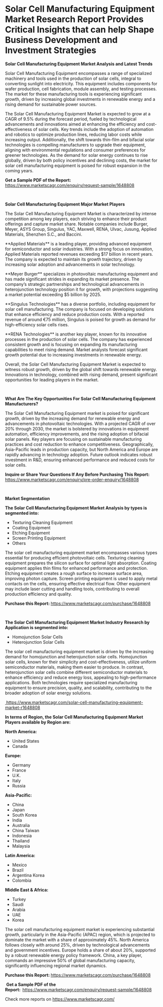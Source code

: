 <p><h1>Solar Cell Manufacturing Equipment Market Research Report Provides Critical Insights that can help Shape Business Development and Investment Strategies</h1></p><p><strong>Solar Cell Manufacturing Equipment Market Analysis and Latest Trends</strong></p>
<p><p>Solar Cell Manufacturing Equipment encompasses a range of specialized machinery and tools used in the production of solar cells, integral to converting sunlight into electricity. This equipment includes components for wafer production, cell fabrication, module assembly, and testing processes. The market for these manufacturing tools is experiencing significant growth, driven by increasing global investments in renewable energy and a rising demand for sustainable power sources.</p><p>The Solar Cell Manufacturing Equipment Market is expected to grow at a CAGR of 9.5% during the forecast period, fueled by technological advancements and innovations aimed at enhancing the efficiency and cost-effectiveness of solar cells. Key trends include the adoption of automation and robotics to optimize production lines, reducing labor costs while increasing output. Additionally, the shift towards thin-film and bifacial solar technologies is compelling manufacturers to upgrade their equipment, aligning with environmental regulations and consumer preferences for greener technologies. As the demand for solar energy continues to rise globally, driven by both policy incentives and declining costs, the market for solar cell manufacturing equipment is poised for robust expansion in the coming years.</p></p>
<p><strong>Get a Sample PDF of the Report:&nbsp;</strong> <a href="https://www.marketscagr.com/enquiry/request-sample/1648808?utm_campaign=2467&utm_medium=2&utm_source=Github&utm_content=ia&utm_term=09042025&utm_id=solar-cell-manufacturing-equipment">https://www.marketscagr.com/enquiry/request-sample/1648808</a></p>
<p>&nbsp;</p>
<p><strong>Solar Cell Manufacturing Equipment Major Market Players</strong></p>
<p><p>The Solar Cell Manufacturing Equipment Market is characterized by intense competition among key players, each striving to enhance their product offerings and capture market share. Notable companies include Burger, Meyer, ASYS Group, Singulus, YAC, Maxwell, RENA, Ulvac, Jusung, Applied Materials, Shenzhen S.C., and Baccini.</p><p>**Applied Materials** is a leading player, providing advanced equipment for semiconductor and solar industries. With a strong focus on innovation, Applied Materials reported revenues exceeding $17 billion in recent years. The company is expected to maintain its growth trajectory, driven by increasing solar adoption and advancements in solar technology.</p><p>**Meyer Burger** specializes in photovoltaic manufacturing equipment and has made significant strides in expanding its market presence. The company’s strategic partnerships and technological advancements in heterojunction technology position it for growth, with projections suggesting a market potential exceeding $5 billion by 2025.</p><p>**Singulus Technologies** has a diverse portfolio, including equipment for solar cell manufacturing. The company is focused on developing solutions that enhance efficiency and reduce production costs. With a reported revenue of around €75 million, Singulus is poised for growth as demand for high-efficiency solar cells rises.</p><p>**RENA Technologies** is another key player, known for its innovative processes in the production of solar cells. The company has experienced consistent growth and is focusing on expanding its manufacturing capabilities to meet rising demand. Market analysts forecast significant growth potential due to increasing investments in renewable energy.</p><p>Overall, the Solar Cell Manufacturing Equipment Market is expected to witness robust growth, driven by the global shift towards renewable energy. Innovations in technology, combined with rising demand, present significant opportunities for leading players in the market.</p></p>
<p>&nbsp;</p>
<p><strong>What Are The Key Opportunities For Solar Cell Manufacturing Equipment Manufacturers?</strong></p>
<p><p>The Solar Cell Manufacturing Equipment market is poised for significant growth, driven by the increasing demand for renewable energy and advancements in photovoltaic technologies. With a projected CAGR of over 20% through 2030, the market is bolstered by innovations in equipment automation, efficiency improvements, and the rising adoption of bifacial solar panels. Key players are focusing on sustainable manufacturing practices and cost reduction to enhance competitiveness. Geographically, Asia-Pacific leads in production capacity, but North America and Europe are rapidly advancing in technology adoption. Future outlook indicates robust investment in R&D, ensuring enhanced performance and reduced costs for solar cells.</p></p>
<p><strong>Inquire or Share Your Questions If Any Before Purchasing This Report:</strong> <a href="https://www.marketscagr.com/enquiry/pre-order-enquiry/1648808?utm_campaign=2467&utm_medium=2&utm_source=Github&utm_content=ia&utm_term=09042025&utm_id=solar-cell-manufacturing-equipment">https://www.marketscagr.com/enquiry/pre-order-enquiry/1648808</a></p>
<p>&nbsp;</p>
<p><strong>Market Segmentation</strong></p>
<p><strong>The Solar Cell Manufacturing Equipment Market Analysis by types is segmented into:</strong></p>
<p><ul><li>Texturing Cleaning Equipment</li><li>Coating Equipment</li><li>Etching Equipment</li><li>Screen Printing Equipment</li><li>Others</li></ul></p>
<p><p>The solar cell manufacturing equipment market encompasses various types essential for producing efficient photovoltaic cells. Texturing cleaning equipment prepares the silicon surface for optimal light absorption. Coating equipment applies thin films for enhanced performance and protection. Etching equipment creates a rough surface to increase surface area, improving photon capture. Screen printing equipment is used to apply metal contacts on the cells, ensuring effective electrical flow. Other equipment may include laser cutting and handling tools, contributing to overall production efficiency and quality.</p></p>
<p><strong>Purchase this Report:&nbsp;</strong><a href="https://www.marketscagr.com/purchase/1648808?utm_campaign=2467&utm_medium=2&utm_source=Github&utm_content=ia&utm_term=09042025&utm_id=solar-cell-manufacturing-equipment">https://www.marketscagr.com/purchase/1648808</a></p>
<p>&nbsp;</p>
<p><strong>The Solar Cell Manufacturing Equipment Market Industry Research by Application is segmented into:</strong></p>
<p><ul><li>Homojunction Solar Cells</li><li>Heterojunction Solar Cells</li></ul></p>
<p><p>The solar cell manufacturing equipment market is driven by the increasing demand for homojunction and heterojunction solar cells. Homojunction solar cells, known for their simplicity and cost-effectiveness, utilize uniform semiconductor materials, making them easier to produce. In contrast, heterojunction solar cells combine different semiconductor materials to enhance efficiency and reduce energy loss, appealing to high-performance applications. Both technologies require specialized manufacturing equipment to ensure precision, quality, and scalability, contributing to the broader adoption of solar energy solutions.</p></p>
<p><a href="https://www.marketscagr.com/solar-cell-manufacturing-equipment-market-r1648808?utm_campaign=2467&utm_medium=2&utm_source=Github&utm_content=ia&utm_term=09042025&utm_id=solar-cell-manufacturing-equipment">&nbsp;https://www.marketscagr.com/solar-cell-manufacturing-equipment-market-r1648808</a></p>
<p><strong>In terms of Region, the Solar Cell Manufacturing Equipment Market Players available by Region are:</strong></p>
<p>
    <p> <strong> North America: </strong>
        <ul>
            <li>United States</li>
            <li>Canada</li>
        </ul>
        </p> 
    <p> <strong> Europe: </strong>
        <ul>
            <li>Germany</li>
            <li>France</li>
            <li>U.K.</li>
            <li>Italy</li>
            <li>Russia</li>
        </ul>
        </p> 
    <p> <strong> Asia-Pacific: </strong>
        <ul>
            <li>China</li>
            <li>Japan</li>
            <li>South Korea</li>
            <li>India</li>
            <li>Australia</li>
            <li>China Taiwan</li>
            <li>Indonesia</li>
            <li>Thailand</li>
            <li>Malaysia</li>
        </ul>
        </p> 
    <p> <strong> Latin America: </strong>
        <ul>
            <li>Mexico</li>
            <li>Brazil</li>
            <li>Argentina Korea</li>
            <li>Colombia</li>
        </ul>
        </p> 
    <p> <strong> Middle East & Africa: </strong>
        <ul>
            <li>Turkey</li>
            <li>Saudi</li>
            <li>Arabia</li>
            <li>UAE</li>
            <li>Korea</li>
        </ul>
    </p>
    </p>
<p><p>The solar cell manufacturing equipment market is experiencing substantial growth, particularly in the Asia-Pacific (APAC) region, which is projected to dominate the market with a share of approximately 45%. North America follows closely with around 25%, driven by technological advancements and government incentives. Europe holds a share of about 20%, supported by a robust renewable energy policy framework. China, a key player, commands an impressive 50% of global manufacturing capacity, significantly influencing regional market dynamics.</p></p>
<p><strong>Purchase this Report: </strong><a href="https://www.marketscagr.com/purchase/1648808?utm_campaign=2467&utm_medium=2&utm_source=Github&utm_content=ia&utm_term=09042025&utm_id=solar-cell-manufacturing-equipment">https://www.marketscagr.com/purchase/1648808</a></p>
<p>&nbsp;<strong>Get a Sample PDF of the Report:&nbsp;&nbsp;</strong><a href="https://www.marketscagr.com/enquiry/request-sample/1648808?utm_campaign=2467&utm_medium=2&utm_source=Github&utm_content=ia&utm_term=09042025&utm_id=solar-cell-manufacturing-equipment">https://www.marketscagr.com/enquiry/request-sample/1648808</a></p>
<p><strong></strong></p>
<p>Check more reports on <a href="https://www.marketscagr.com/?utm_campaign=2467&utm_medium=2&utm_source=Github&utm_content=ia&utm_term=09042025&utm_id=solar-cell-manufacturing-equipment">https://www.marketscagr.com/</a></p>
